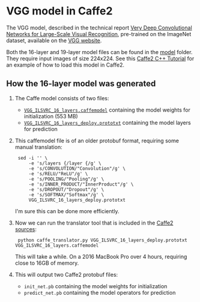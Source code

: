 # VGG model in Caffe2

The VGG model, described in the technical report [Very Deep Convolutional Networks for Large-Scale Visual Recognition](https://arxiv.org/pdf/1409.1556.pdf), pre-trained on the ImageNet dataset, available on the [VGG website](http://www.robots.ox.ac.uk/~vgg/research/very_deep/).

Both the 16-layer and 19-layer model files can be found in the [model](model/) folder. They require input images of size 224x224. See this [Caffe2 C++ Tutorial](https://github.com/leonardvandriel/caffe2_cpp_tutorial) for an example of how to load this model in Caffe2.

## How the 16-layer model was generated

1. The Caffe model consists of two files:

   - [`VGG_ILSVRC_16_layers.caffemodel`](http://www.robots.ox.ac.uk/~vgg/software/very_deep/caffe/VGG_ILSVRC_16_layers.caffemodel) containing the model weights for initialization (553 MB)
   - [`VGG_ILSVRC_16_layers_deploy.prototxt`](https://gist.githubusercontent.com/ksimonyan/211839e770f7b538e2d8/raw/0067c9b32f60362c74f4c445a080beed06b07eb3/VGG_ILSVRC_16_layers_deploy.prototxt) containing the model layers for prediction

2. This caffemodel file is of an older protobuf format, requiring some manual translation:

        sed -i '' \
            -e 's/layers {/layer {/g' \
            -e 's/CONVOLUTION/"Convolution"/g' \
            -e 's/RELU/"ReLU"/g' \
            -e 's/POOLING/"Pooling"/g' \
            -e 's/INNER_PRODUCT/"InnerProduct"/g' \
            -e 's/DROPOUT/"Dropout"/g' \
            -e 's/SOFTMAX/"Softmax"/g' \
            VGG_ILSVRC_16_layers_deploy.prototxt

   I'm sure this can be done more efficiently.

3. Now we can run the translator tool that is included in the [Caffe2 sources](https://caffe2.ai/docs/getting-started.html):

        python caffe_translator.py VGG_ILSVRC_16_layers_deploy.prototxt VGG_ILSVRC_16_layers.caffemodel

   This will take a while. On a 2016 MacBook Pro over 4 hours, requiring close to 16GB of memory.

4. This will output two Caffe2 protobuf files:

   - `init_net.pb` containing the model weights for initialization
   - `predict_net.pb` containing the model operators for prediction

